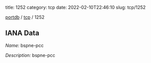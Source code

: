 title: 1252
category: tcp
date: 2022-02-10T22:46:10
slug: tcp/1252

[portdb](/) / [tcp](/category/tcp.html) / 1252


## IANA Data

_Name:_ bspne-pcc

_Description:_ bspne-pcc

